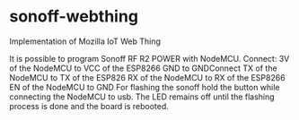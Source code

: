 # sonoff-webthing
Implementation of Mozilla IoT Web Thing

It is possible to program Sonoff RF R2 POWER with NodeMCU.
Connect:
3V of the NodeMCU to VCC of the ESP8266
GND to GNDConnect TX of the NodeMCU to TX of the ESP826
RX of the NodeMCU to RX of the ESP8266
EN of the NodeMCU to GND
For flashing the sonoff hold the button while connecting the NodeMCU to usb. The LED remains off until the flashing process is done and the board is rebooted.
